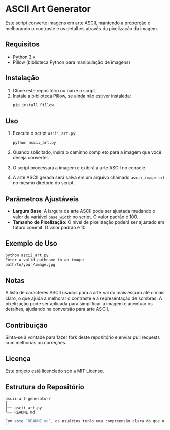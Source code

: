 # ASCII Art Generator

Este script converte imagens em arte ASCII, mantendo a proporção e melhorando o contraste e os detalhes através da pixelização da imagem.

## Requisitos

- Python 3.x
- Pillow (biblioteca Python para manipulação de imagens)

## Instalação

1. Clone este repositório ou baixe o script.
2. Instale a biblioteca Pillow, se ainda não estiver instalada:
    ```sh
    pip install Pillow
    ```

## Uso

1. Execute o script `ascii_art.py`:
    ```sh
    python ascii_art.py
    ```

2. Quando solicitado, insira o caminho completo para a imagem que você deseja converter.

3. O script processará a imagem e exibirá a arte ASCII no console.

4. A arte ASCII gerada será salva em um arquivo chamado `ascii_image.txt` no mesmo diretório do script.

## Parâmetros Ajustáveis

- **Largura Base**: A largura da arte ASCII pode ser ajustada mudando o valor da variável `base_width` no script. O valor padrão é 100.
- **Tamanho de Pixelização**: O nível de pixelização poderá ser ajustado em futuro commit. O valor padrão é 10.

## Exemplo de Uso

```sh
python ascii_art.py
Enter a valid pathname to an image:
path/to/your/image.jpg
```
## Notas
A lista de caracteres ASCII usados para a arte vai do mais escuro até o mais claro, o que ajuda a melhorar o contraste e a representação de sombras.
A pixelização pode ser aplicada para simplificar a imagem e acentuar os detalhes, ajudando na conversão para arte ASCII.
## Contribuição
Sinta-se à vontade para fazer fork deste repositório e enviar pull requests com melhorias ou correções.
## Licença
Este projeto está licenciado sob a MIT License.
## Estrutura do Repositório
```shell
ascii-art-generator/
│
├── ascii_art.py
└── README.md
```
```javascript
Com este `README.md`, os usuários terão uma compreensão clara do que o script faz, como instalá-lo, usá-lo e ajustá-lo conforme necessário.
``
